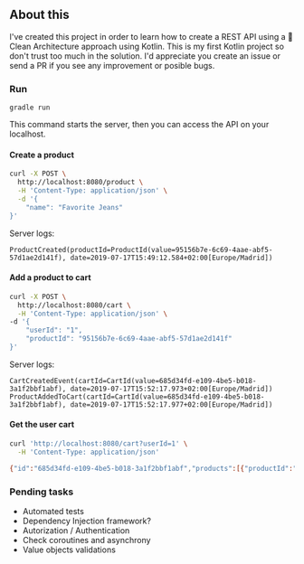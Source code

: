 ## About this
I've created this project in order to learn how to create a REST API using a 🎯 Clean Architecture approach using Kotlin. This is my first Kotlin project so don't trust too much in the solution. I'd appreciate you create an issue or send a PR if you see any improvement or posible bugs.

### Run
```
gradle run
```
This command starts the server, then you can access the API on your localhost.

#### Create a product
```sh
curl -X POST \
  http://localhost:8080/product \
  -H 'Content-Type: application/json' \
  -d '{
	"name": "Favorite Jeans"
}'
```
Server logs:
```
ProductCreated(productId=ProductId(value=95156b7e-6c69-4aae-abf5-57d1ae2d141f), date=2019-07-17T15:49:12.584+02:00[Europe/Madrid])
```

#### Add a product to cart
```sh
curl -X POST \
  http://localhost:8080/cart \
  -H 'Content-Type: application/json' \
-d '{
	"userId": "1",
	"productId": "95156b7e-6c69-4aae-abf5-57d1ae2d141f"
}'
```
Server logs:
```
CartCreatedEvent(cartId=CartId(value=685d34fd-e109-4be5-b018-3a1f2bbf1abf), date=2019-07-17T15:52:17.973+02:00[Europe/Madrid])
ProductAddedToCart(cartId=CartId(value=685d34fd-e109-4be5-b018-3a1f2bbf1abf), date=2019-07-17T15:52:17.977+02:00[Europe/Madrid])
```
#### Get the user cart
```sh
curl 'http://localhost:8080/cart?userId=1' \
  -H 'Content-Type: application/json'

{"id":"685d34fd-e109-4be5-b018-3a1f2bbf1abf","products":[{"productId":"95156b7e-6c69-4aae-abf5-57d1ae2d141f","productName":"Favorite Jeans","quantity":1}]}
```

### Pending tasks
- Automated tests
- Dependency Injection framework?
- Autorization / Authentication
- Check coroutines and asynchrony
- Value objects validations
